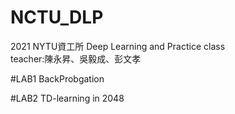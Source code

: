 # NCTU_DLP
2021 NYTU資工所 Deep Learning and Practice class  
teacher:陳永昇、吳毅成、彭文孝  

#LAB1
BackProbgation

#LAB2
TD-learning in 2048 

